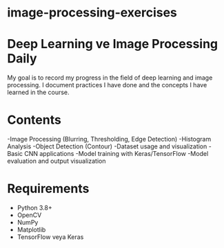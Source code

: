 # image-processing-exercises
# Deep Learning ve Image Processing Daily
My goal is to record my progress in the field of deep learning and image processing. I document practices I have done and the concepts I have learned in the course.

# Contents
-Image Processing (Blurring, Thresholding, Edge Detection)
-Histogram Analysis
-Object Detection (Contour)
-Dataset usage and visualization
-Basic CNN applications
-Model training with Keras/TensorFlow
-Model evaluation and output visualization

# Requirements
- Python 3.8+
- OpenCV
- NumPy
- Matplotlib
- TensorFlow veya Keras

